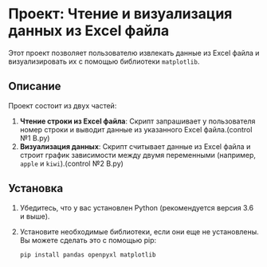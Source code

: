 # Проект: Чтение и визуализация данных из Excel файла

Этот проект позволяет пользователю извлекать данные из Excel файла и визуализировать их с помощью библиотеки `matplotlib`.

## Описание

Проект состоит из двух частей:

1. **Чтение строки из Excel файла**: Скрипт запрашивает у пользователя номер строки и выводит данные из указанного Excel файла.(control №1 B.py)
2. **Визуализация данных**: Скрипт считывает данные из Excel файла и строит график зависимости между двумя переменными (например, `apple` и `kiwi`).(control №2 B.py)

## Установка

1. Убедитесь, что у вас установлен Python (рекомендуется версия 3.6 и выше).
2. Установите необходимые библиотеки, если они еще не установлены. Вы можете сделать это с помощью pip:

   ```bash
   pip install pandas openpyxl matplotlib
